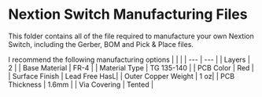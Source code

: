 # Nextion Switch Manufacturing Files

This folder contains all of the file required to manufacture your own Nextion Switch, including the Gerber, BOM and Pick & Place files.  

I recommend the following manufacturing options
|  |  |
| --- | --- |
| Layers | 2 |
| Base Material | FR-4 |
| Material Type | TG 135-140 |
| PCB Color | Red |
| Surface Finish | Lead Free HasL|
| Outer Copper Weight | 1 oz|
| PCB Thickness | 1.6mm |
| Via Covering | Tented |